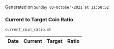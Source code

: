 Generated on `Sunday 03-October-2021 at 11:58:52`

### Current to Target Coin Ratio
`current_coin_ratio.sh`

Date|Current|Target|Ratio
---|---|---|---
